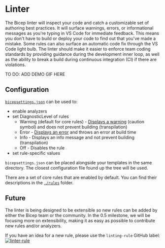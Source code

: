 # Linter

The Bicep linter will inspect your code and catch a customizable set of authoring best practices. It will surface warnings, errors, or informational messages as you're typing in VS Code for immediate feedback. This means you don't have to build or deploy your code to find out that you've made a mistake. Some rules can also surface an automatic code fix through the VS Code light bulb. The linter should make it easier to enforce team coding standards by providing guidance during the development inner loop, as well as the ability to break a build during continuous integration (CI) if there are violations.

TO DO: ADD DEMO GIF HERE

## Configuration

[`bicepsettings.json`](./src/Bicep.Core/Configuration/bicepsettings.json) can be used to:

- enable analyzers
- set DiagnosticLevel of rules
  - Warning (default for core rules) - [Displays a warning](https://code.visualstudio.com/docs/editor/editingevolved#_errors-warnings) (caution symbol) and does not prevent building (transpilation)
  - Error - [Displays an error](https://code.visualstudio.com/docs/editor/editingevolved#_errors-warnings) and throws an error at build time
  - Info - Displays an info message and not prevent building (transpilation)
  - Off - Disables the rule
- set rule-specific values

`bicepsettings.json` can be placed alongside your templates in the same directory. The closest configuration file found up the tree will be used.

There are a set of core rules that are enabled by default. You can find their descriptions in the [`./rules`](./rules) folder.

## Future

The linter is being designed to be extensible so new rules can be added by either the Bicep team or the community. In the 0.5 milestone, we will be focusing more on extensibility, making it as easy as possible to contribute new rules and/or analyzers.

If you have an idea for a new rule, please use the ```linting-rule``` GitHub label: [![linter-rule](https://img.shields.io/github/issues/Azure/Bicep/linting-rule?color=important&label=linting-rule)](https://github.com/Azure/Bicep/issues?q=is%3Aissue+is%3Aopen+label%3A%22linting-rule%22)